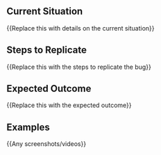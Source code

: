 ## Current Situation
{{Replace this with details on the current situation}}

## Steps to Replicate
{{Replace this with the steps to replicate the bug}}

## Expected Outcome
{{Replace this with the expected outcome}}

## Examples
{{Any screenshots/videos}}
